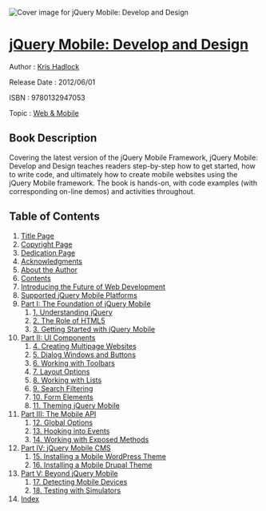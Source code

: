 ![Cover image for jQuery Mobile: Develop and Design](https://imgdetail.ebookreading.net/cover/cover/web_mobile/EB9780132947053.jpg)

[jQuery Mobile: Develop and Design](https://ebookreading.net/view/book/jQuery+Mobile%3A+Develop+and+Design-EB9780132947053_1.html "jQuery Mobile: Develop and Design")
====================================================================================================================

Author : [Kris Hadlock](https://ebookreading.net/search/author/Kris+Hadlock)

Release Date : 2012/06/01

ISBN : 9780132947053

Topic : [Web & Mobile](https://ebookreading.net/search/category/web-mobile)

Book Description
-----------------

Covering the latest version of the jQuery Mobile Framework, jQuery Mobile: Develop and Design teaches readers step-by-step how to get started, how to write code, and ultimately how to create mobile websites using the jQuery Mobile framework. The book is hands-on, with code examples (with corresponding on-line demos) and activities throughout.
              
Table of Contents
-----------------

1. [Title Page](https://ebookreading.net/view/book/jQuery+Mobile%3A+Develop+and+Design-EB9780132947053_2.html)
1. [Copyright Page](https://ebookreading.net/view/book/jQuery+Mobile%3A+Develop+and+Design-EB9780132947053_3.html)
1. [Dedication Page](https://ebookreading.net/view/book/jQuery+Mobile%3A+Develop+and+Design-EB9780132947053_4.html)
1. [Acknowledgments](https://ebookreading.net/view/book/jQuery+Mobile%3A+Develop+and+Design-EB9780132947053_5.html)
1. [About the Author](https://ebookreading.net/view/book/jQuery+Mobile%3A+Develop+and+Design-EB9780132947053_6.html)
1. [Contents](https://ebookreading.net/view/book/jQuery+Mobile%3A+Develop+and+Design-EB9780132947053_7.html)
1. [Introducing the Future of Web Development](https://ebookreading.net/view/book/jQuery+Mobile%3A+Develop+and+Design-EB9780132947053_8.html)
1. [Supported jQuery Mobile Platforms](https://ebookreading.net/view/book/jQuery+Mobile%3A+Develop+and+Design-EB9780132947053_9.html)
1. [Part I: The Foundation of jQuery Mobile](https://ebookreading.net/view/book/jQuery+Mobile%3A+Develop+and+Design-EB9780132947053_10.html)
    1. [1. Understanding jQuery](https://ebookreading.net/view/book/jQuery+Mobile%3A+Develop+and+Design-EB9780132947053_11.html)
    1. [2. The Role of HTML5](https://ebookreading.net/view/book/jQuery+Mobile%3A+Develop+and+Design-EB9780132947053_12.html)
    1. [3. Getting Started with jQuery Mobile](https://ebookreading.net/view/book/jQuery+Mobile%3A+Develop+and+Design-EB9780132947053_13.html)
1. [Part II: UI Components](https://ebookreading.net/view/book/jQuery+Mobile%3A+Develop+and+Design-EB9780132947053_14.html)
    1. [4. Creating Multipage Websites](https://ebookreading.net/view/book/jQuery+Mobile%3A+Develop+and+Design-EB9780132947053_15.html)
    1. [5. Dialog Windows and Buttons](https://ebookreading.net/view/book/jQuery+Mobile%3A+Develop+and+Design-EB9780132947053_16.html)
    1. [6. Working with Toolbars](https://ebookreading.net/view/book/jQuery+Mobile%3A+Develop+and+Design-EB9780132947053_17.html)
    1. [7. Layout Options](https://ebookreading.net/view/book/jQuery+Mobile%3A+Develop+and+Design-EB9780132947053_18.html)
    1. [8. Working with Lists](https://ebookreading.net/view/book/jQuery+Mobile%3A+Develop+and+Design-EB9780132947053_19.html)
    1. [9. Search Filtering](https://ebookreading.net/view/book/jQuery+Mobile%3A+Develop+and+Design-EB9780132947053_20.html)
    1. [10. Form Elements](https://ebookreading.net/view/book/jQuery+Mobile%3A+Develop+and+Design-EB9780132947053_21.html)
    1. [11. Theming jQuery Mobile](https://ebookreading.net/view/book/jQuery+Mobile%3A+Develop+and+Design-EB9780132947053_22.html)
1. [Part III: The Mobile API](https://ebookreading.net/view/book/jQuery+Mobile%3A+Develop+and+Design-EB9780132947053_23.html)
    1. [12. Global Options](https://ebookreading.net/view/book/jQuery+Mobile%3A+Develop+and+Design-EB9780132947053_24.html)
    1. [13. Hooking into Events](https://ebookreading.net/view/book/jQuery+Mobile%3A+Develop+and+Design-EB9780132947053_25.html)
    1. [14. Working with Exposed Methods](https://ebookreading.net/view/book/jQuery+Mobile%3A+Develop+and+Design-EB9780132947053_26.html)
1. [Part IV: jQuery Mobile CMS](https://ebookreading.net/view/book/jQuery+Mobile%3A+Develop+and+Design-EB9780132947053_27.html)
    1. [15. Installing a Mobile WordPress Theme](https://ebookreading.net/view/book/jQuery+Mobile%3A+Develop+and+Design-EB9780132947053_28.html)
    1. [16. Installing a Mobile Drupal Theme](https://ebookreading.net/view/book/jQuery+Mobile%3A+Develop+and+Design-EB9780132947053_29.html)
1. [Part V: Beyond jQuery Mobile](https://ebookreading.net/view/book/jQuery+Mobile%3A+Develop+and+Design-EB9780132947053_30.html)
    1. [17. Detecting Mobile Devices](https://ebookreading.net/view/book/jQuery+Mobile%3A+Develop+and+Design-EB9780132947053_31.html)
    1. [18. Testing with Simulators](https://ebookreading.net/view/book/jQuery+Mobile%3A+Develop+and+Design-EB9780132947053_32.html)
1. [Index](https://ebookreading.net/view/book/jQuery+Mobile%3A+Develop+and+Design-EB9780132947053_33.html)
